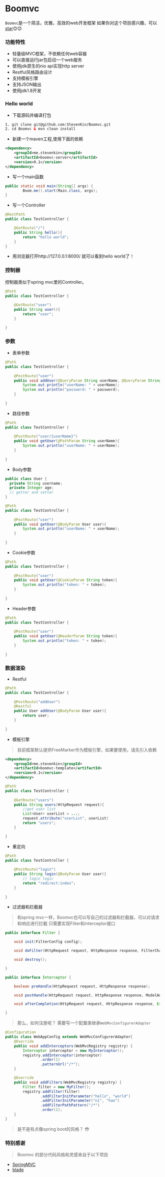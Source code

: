 Boomvc
===================================
`Boomvc`是一个简洁，优雅，高效的web开发框架
如果你对这个项目感兴趣，可以[star](https://github.com/StevenKin/Boomvc/stargazers):blush::blush:


### 功能特性
* 轻量级MVC框架，不依赖任何web容器
* 可以直接运行jar包启动一个web服务
* 使用jdk原生的nio api实现http server
* Restful风格路由设计
* 支持模板引擎
* 支持JSON输出
* 使用jdk1.8开发

### Hello world
- 下载源码并编译打包
```xml
1. git clone git@github.com:StevenKin/Boomvc.git
2. cd Boomvc & mvn clean install
```
- 新建一个maven工程,使用下面的依赖
```xml
<dependency>
    <groupId>me.stevenkin</groupId>
    <artifactId>boomvc-server</artifactId>
    <version>0.1</version>
</dependency>
```
- 写一个main函数
```java
public static void main(String[] args) {
        Boom.me().start(Main.class, args);
}
```
- 写一个Controller
```java
@RestPath
public class TestController {

    @GetRoute("/")
    public String hello(){
        return "hello world";
    }
}
```
- 用浏览器打开http://127.0.0.1:8000/ 就可以看到hello world了！

### 控制器
控制器类似于spring mvc里的Controller。
```java
@Path
public class TestController {
    
    @GetRoute("user")
    public String user(){
        return "user";
    }

}
```
### 参数
- 表单参数
```java
@Path
public class TestController {
    
    @PostRoute("user")
    public void addUser(@QueryParam String userName, @QueryParam String password){
        System.out.println("userName: " + userName);
        System.out.println("password: " + password);
    }
    
}
```
- 路径参数
```java
@Path
public class TestController {
    
    @PostRoute("user/{userName}")
    public void getUser(@PathParam String userName){
        System.out.println("userName: " + userName);
    }
    
}
```
- Body参数
```java
public class User {
  private String username;
  private Integer age;
  // getter and setter
}

@Path
public class TestController {
    
    @PostRoute("user")
    public void getUser(@BodyParam User user){
        System.out.println("userName: " + userName);
    }
    
}
```
- Cookie参数
```java
@Path
public class TestController {
    
    @PostRoute("user")
    public void getUser(@CookieParam String token){
        System.out.println("token: " + token);
    }
    
}
```
- Header参数
```java
@Path
public class TestController {
    
    @PostRoute("user")
    public void getUser(@HeaderParam String token){
        System.out.println("token: " + token);
    }
    
}
```
### 数据渲染
- Restful
```java
@Path
public class TestController {
    
    @PostRoute("addUser")
    @Restful
    public User addUser(@BodyParam User user){
        return user;
    }
    
}
```
- 模板引擎
>目前框架默认提供FreeMarker作为模板引擎，如果要使用，请先引入依赖
```xml
<dependency>
    <groupId>me.stevenkin</groupId>
    <artifactId>boomvc-template</artifactId>
    <version>0.1</version>
</dependency>
```
```java
@Path
public class TestController {
    
    @GetRoute("users")
    public String users(HttpRequest request){
        //get user list
        List<User> userList = ...;
        request.attribute("userList", userList)
        return "users";
    }

}
```
- 重定向
```java
@Path
public class TestController {
    
    @PostRoute("login")
    public String login(@BodyParam User user){
        // login logic
        return "redirect:index";
    }
    
}
```
- 过滤器和拦截器
> 和spring mvc一样，Boomvc也可以写自己的过滤器和拦截器，可以对请求和响应进行拦截
>只需要实现Filter和interceptor接口
```java
public interface Filter {

    void init(FilterConfig config);

    void doFilter(HttpRequest request, HttpResponse response, FilterChain chain) throws Exception;

    void destroy();

}

public interface Interceptor {

    boolean preHandle(HttpRequest request, HttpResponse response);

    void postHandle(HttpRequest request, HttpResponse response, ModelAndView modelAndView);

    void afterCompletion(HttpRequest request, HttpResponse response, Exception e);

}
```
>那么，如何注册呢？
>需要写一个配置类继承`WebMvcConfigurerAdapter`
```java
@Configuration
public class WebAppConfig extends WebMvcConfigurerAdapter{
    @Override
    public void addInterceptors(WebMvcRegistry registry) {
        Interceptor interceptor = new MyInterceptor();
        registry.addInterceptor(interceptor)
                .order(1)
                .patternUrl("/*");
    }

    @Override
    public void addFilters(WebMvcRegistry registry) {
        Filter filter = new MyFilter();
        registry.addFilter(filter)
                .addFilterInitParameter("hello", "world")
                .addFilterInitParameter("ni", "hao")
                .addFilterPathPattern("/*")
                .order(1);
    }
}
```
>是不是有点像spring boot的风格？
:flushed:

### 特别感谢
>Boomvc 的部分代码风格和灵感来自于以下项目
- [SpringMVC](https://github.com/spring-projects/spring-framework)
- [blade](https://github.com/lets-blade/blade)
